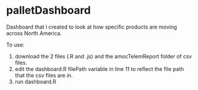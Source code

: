 # palletDashboard
Dashboard that I created to look at how specific products are moving across North America.

To use:
1) download the 2 files (.R and .js) and the amocTelemReport folder of csv files.
2) edit the dashboard.R filePath variable in line 11 to reflect the file path that the csv files are in.
3) run dashboard.R
